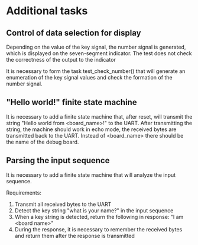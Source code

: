 # Additional tasks

## Control of data selection for display

Depending on the value of the key signal, the number signal is generated, which is displayed on the seven-segment indicator. The test does not check the correctness of the output to the indicator

It is necessary to form the task test_check_number() that will generate an enumeration of the key signal values ​​and check the formation of the number signal.

## "Hello world!" finite state machine

It is necessary to add a finite state machine that, after reset, will transmit the string "Hello world from <board_name>!" to the UART. After transmitting the string, the machine should work in echo mode, the received bytes are transmitted back to the UART. Instead of <board_name> there should be the name of the debug board.

## Parsing the input sequence

It is necessary to add a finite state machine that will analyze the input sequence.

Requirements:
1. Transmit all received bytes to the UART
2. Detect the key string "what is your name?" in the input sequence
3. When a key string is detected, return the following in response: "I am \<board name\>"
4. During the response, it is necessary to remember the received bytes and return them after the response is transmitted